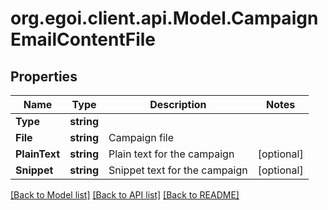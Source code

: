 
# org.egoi.client.api.Model.CampaignEmailContentFile

## Properties

Name | Type | Description | Notes
------------ | ------------- | ------------- | -------------
**Type** | **string** |  | 
**File** | **string** | Campaign file | 
**PlainText** | **string** | Plain text for the campaign | [optional] 
**Snippet** | **string** | Snippet text for the campaign | [optional] 

[[Back to Model list]](../README.md#documentation-for-models)
[[Back to API list]](../README.md#documentation-for-api-endpoints)
[[Back to README]](../README.md)

